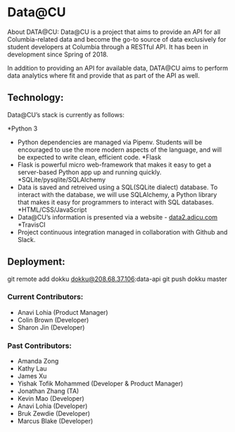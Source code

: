 # Data@CU

About DATA@CU: Data@CU is a project that aims to provide an API for all Columbia-related data and become the go-to source of data exclusively for student developers at Columbia through a RESTful API. It has been in development since Spring of 2018.

In addition to providing an API for available data, DATA@CU aims to perform data analytics where fit and provide that as part of the API as well.

## Technology:

Data@CU’s stack is currently as follows:

*Python 3
  - Python dependencies are managed via Pipenv. Students will be encouraged to use the more modern aspects of the language,       and will be expected to write clean, efficient code.
*Flask
  - Flask is powerful micro web-framework that makes it easy to get a server-based Python app up and running quickly.
*SQLite/pysqlite/SQLAlchemy
  - Data is saved and retreived using a SQL(SQLite dialect) database. To interact with the database, we will use SQLAlchemy, a     Python library that makes it easy for programmers to interact with SQL databases.
*HTML/CSS/JavaScript
  - Data@CU’s information is presented via a website - [data2.adicu.com](data2.adicu.com)
*TravisCI
  - Project continuous integration managed in collaboration with Github and Slack.
  
## Deployment:
git remote add dokku dokku@208.68.37.106:data-api
git push dokku master

### Current Contributors:
- Anavi Lohia (Product Manager)
- Colin Brown (Developer)
- Sharon Jin (Developer)

### Past Contributors: 
- Amanda Zong
- Kathy Lau
- James Xu
- Yishak Tofik Mohammed (Developer & Product Manager)
- Jonathan Zhang (TA)
- Kevin Mao (Developer)
- Anavi Lohia (Developer)
- Bruk Zewdie (Developer)
- Marcus Blake (Developer)
